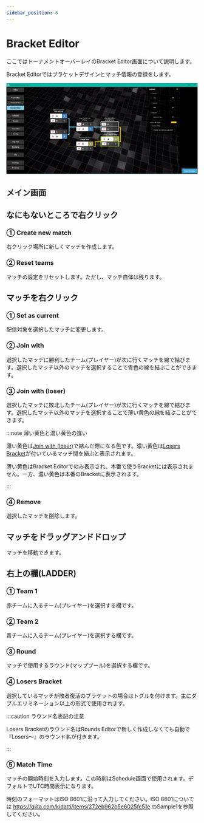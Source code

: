 ```yaml
---
sidebar_position: 6
---
```


# Bracket Editor

ここではトーナメントオーバーレイのBracket Editor画面について説明します。

Bracket Editorではブラケットデザインとマッチ情報の登録をします。

![Bracket Editor](/img/osu_lazer/bracket_editor.png)

## メイン画面

## なにもないところで右クリック

### ① Create new match

右クリック場所に新しくマッチを作成します。

### ② Reset teams

マッチの設定をリセットします。ただし、マッチ自体は残ります。

## マッチを右クリック

### ① Set as current

配信対象を選択したマッチに変更します。

### ② Join with

選択したマッチに勝利したチーム(プレイヤー)が次に行くマッチを線で結びます。選択したマッチ以外のマッチを選択することで青色の線を結ぶことができます。

### ③ Join with (loser)

選択したマッチに敗北したチーム(プレイヤー)が次に行くマッチを線で結びます。選択したマッチ以外のマッチを選択することで薄い黄色の線を結ぶことができます。

:::note 薄い黄色と濃い黄色の違い

薄い黄色は[Join with (loser)](#-join-with-loser)で結んだ際になる色です。濃い黄色は[Losers Bracket](#-losers-bracket)が付いているマッチ間を結ぶと表示されます。

薄い黄色はBracket Editorでのみ表示され、本番で使うBracketには表示されません。一方、濃い黄色は本番のBracketに表示されます。

:::

### ④ Remove

選択したマッチを削除します。

## マッチをドラッグアンドドロップ

マッチを移動できます。

## 右上の欄(LADDER)

### ① Team 1

赤チームに入るチーム(プレイヤー)を選択する欄です。

### ② Team 2

青チームに入るチーム(プレイヤー)を選択する欄です。

### ③ Round

マッチで使用するラウンド(マッププール)を選択する欄です。

### ④ Losers Bracket

選択しているマッチが敗者復活のブラケットの場合はトグルを付けます。主にダブルエリミネーション以上の形式で使用されます。

:::caution ラウンド名表記の注意

Losers Bracketのラウンド名はRounds Editorで新しく作成しなくても自動で『Losers～』のラウンド名が付きます。

:::

### ⑤ Match Time

マッチの開始時刻を入力します。この時刻はSchedule画面で使用されます。デフォルトでUTC時間表示になります。

時刻のフォーマットはISO 8601に沿って入力してください。ISO 8601については <https://qiita.com/kidatti/items/272eb962b5e6025fc51e> のSample1を参照してください。
